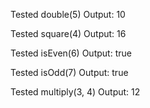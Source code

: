 Tested double(5)
Output: 10

Tested square(4)
Output: 16

Tested isEven(6)
Output: true

Tested isOdd(7)
Output: true

Tested multiply(3, 4)
Output: 12
